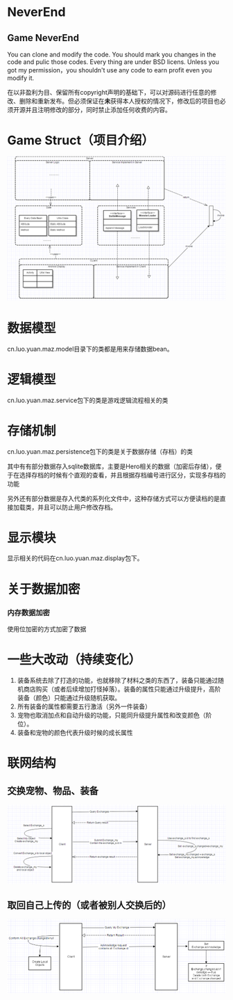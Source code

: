 # NeverEnd
## Game NeverEnd
You can clone and modify the code. You should mark you changes in the code and pulic those codes. Every thing are under BSD licens. Unless you got my permission，you shouldn't use any code to earn profit even you modify it.

在以非盈利为目、保留所有copyright声明的基础下，可以对源码进行任意的修改、删除和重新发布。但必须保证在**未**获得本人授权的情况下，修改后的项目也必须开源并且注明修改的部分，同时禁止添加任何收费的内容。

# Game Struct（项目介绍）

![](structs.png)

# 数据模型
cn.luo.yuan.maz.model目录下的类都是用来存储数据bean。
# 逻辑模型
cn.luo.yuan.maz.service包下的类是游戏逻辑流程相关的类
# 存储机制
cn.luo.yuan.maz.persistence包下的类是关于数据存储（存档）的类

其中有有部分数据存入sqlite数据库，主要是Hero相关的数据（加密后存储），便于在选择存档的时候有个直观的查看，并且根据存档编号进行区分，实现多存档的功能

另外还有部分数据是存入代类的系列化文件中，这种存储方式可以方便读档的是直接加载类，并且可以防止用户修改存档。

# 显示模块
显示相关的代码在cn.luo.yuan.maz.display包下。

# 关于数据加密
### 内存数据加密
使用位加密的方式加密了数据

# 一些大改动（持续变化）
1. 装备系统去除了打造的功能，也就移除了材料之类的东西了，装备只能通过随机商店购买（或者后续增加打怪掉落）。装备的属性只能通过升级提升，高阶装备（颜色）只能通过升级随机获取。
2. 所有装备的属性都需要五行激活（另外一件装备）
3. 宠物也取消加点和自动升级的功能，只能同升级提升属性和改变颜色（阶位）。
4. 装备和宠物的颜色代表升级时候的成长属性

# 联网结构
 ## 交换宠物、物品、装备
 ![](exchange_object.png)

 ## 取回自己上传的（或者被别人交换后的）
 ![](getbackmyobject.png)